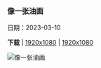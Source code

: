 ### 像一张油画

日期：2023-03-10

**下载**  |  [1920x1080](https://cn.bing.com/th?id=OHR.LongWharf_ZH-CN8793669955_1920x1080.jpg)  |  [1920x1080](https://cn.bing.com/th?id=OHR.LongWharf_ZH-CN8793669955_UHD.jpg)

![像一张油画](https://cn.bing.com/th?id=OHR.LongWharf_ZH-CN8793669955_1920x1080.jpg "马萨诸塞州格洛斯特的沼泽地 (© Thomas H. Mitchell/Getty Images)")


